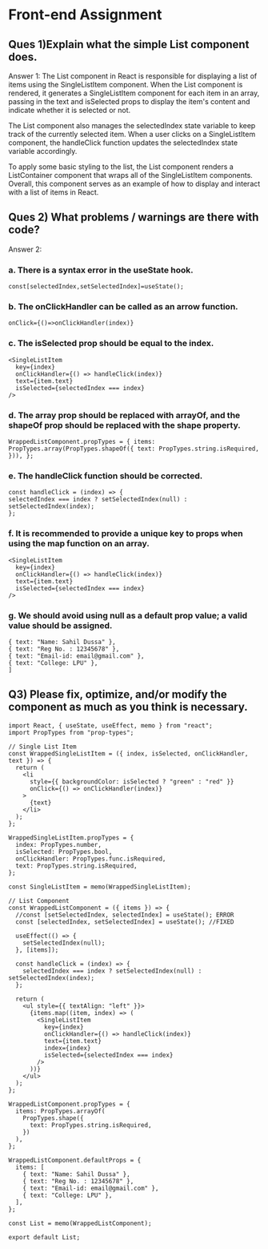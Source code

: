 # Front-end Assignment

## Ques 1)Explain what the simple List component does.

Answer 1: The List component in React is responsible for displaying a list of items using the SingleListItem component. When the List component is rendered, it generates a SingleListItem component for each item in an array, passing in the text and isSelected props to display the item's content and indicate whether it is selected or not.

The List component also manages the selectedIndex state variable to keep track of the currently selected item. When a user clicks on a SingleListItem component, the handleClick function updates the selectedIndex state variable accordingly.

To apply some basic styling to the list, the List component renders a ListContainer component that wraps all of the SingleListItem components. Overall, this component serves as an example of how to display and interact with a list of items in React.

## Ques 2) What problems / warnings are there with code?

Answer 2:
### a. There is a syntax error in the useState hook.

`const[selectedIndex,setSelectedIndex]=useState();`

### b. The onClickHandler can be called as an arrow function.

`onClick={()=>onClickHandler(index)}`

### c. The isSelected prop should be equal to the index.

    <SingleListItem
      key={index}
      onClickHandler={() => handleClick(index)}
      text={item.text}
      isSelected={selectedIndex === index}
    />

### d. The array prop should be replaced with arrayOf, and the shapeOf prop should be replaced with the shape property.

`WrappedListComponent.propTypes = { items: PropTypes.array(PropTypes.shapeOf({ text: PropTypes.string.isRequired, })), };`

### e. The handleClick function should be corrected.

```
const handleClick = (index) => {
selectedIndex === index ? setSelectedIndex(null) : setSelectedIndex(index);
};
```

### f. It is recommended to provide a unique key to props when using the map function on an array.

    <SingleListItem
      key={index}
      onClickHandler={() => handleClick(index)}
      text={item.text}
      isSelected={selectedIndex === index}
    />

### g. We should avoid using null as a default prop value; a valid value should be assigned.

```items: [
{ text: "Name: Sahil Dussa" },
{ text: "Reg No. : 12345678" },
{ text: "Email-id: email@gmail.com" },
{ text: "College: LPU" },
]
```

## Q3) Please fix, optimize, and/or modify the component as much as you think is necessary.

```
import React, { useState, useEffect, memo } from "react";
import PropTypes from "prop-types";

// Single List Item
const WrappedSingleListItem = ({ index, isSelected, onClickHandler, text }) => {
  return (
    <li
      style={{ backgroundColor: isSelected ? "green" : "red" }}
      onClick={() => onClickHandler(index)}
    >
      {text}
    </li>
  );
};

WrappedSingleListItem.propTypes = {
  index: PropTypes.number,
  isSelected: PropTypes.bool,
  onClickHandler: PropTypes.func.isRequired,
  text: PropTypes.string.isRequired,
};

const SingleListItem = memo(WrappedSingleListItem);

// List Component
const WrappedListComponent = ({ items }) => {
  //const [setSelectedIndex, selectedIndex] = useState(); ERROR
  const [selectedIndex, setSelectedIndex] = useState(); //FIXED

  useEffect(() => {
    setSelectedIndex(null);
  }, [items]);

  const handleClick = (index) => {
    selectedIndex === index ? setSelectedIndex(null) : setSelectedIndex(index);
  };

  return (
    <ul style={{ textAlign: "left" }}>
      {items.map((item, index) => (
        <SingleListItem
          key={index}
          onClickHandler={() => handleClick(index)}
          text={item.text}
          index={index}
          isSelected={selectedIndex === index}
        />
      ))}
    </ul>
  );
};

WrappedListComponent.propTypes = {
  items: PropTypes.arrayOf(
    PropTypes.shape({
      text: PropTypes.string.isRequired,
    })
  ),
};

WrappedListComponent.defaultProps = {
  items: [
    { text: "Name: Sahil Dussa" },
    { text: "Reg No. : 12345678" },
    { text: "Email-id: email@gmail.com" },
    { text: "College: LPU" },
  ],
};

const List = memo(WrappedListComponent);

export default List;
```
